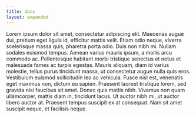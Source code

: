 ```yaml
---
title: docs
layout: expanded
---
```


Lorem ipsum dolor sit amet, consectetur adipiscing elit. Maecenas augue dui, pretium eget ligula id, efficitur mattis velit. Etiam odio neque, viverra scelerisque massa quis, pharetra porta odio. Duis non nibh mi. Nullam sodales euismod tempus. Aenean varius mauris ipsum, a mollis arcu commodo ac. Pellentesque habitant morbi tristique senectus et netus et malesuada fames ac turpis egestas. Mauris aliquam, diam id varius molestie, tellus purus tincidunt massa, ut consectetur augue nulla quis eros. Vestibulum euismod sollicitudin leo ac vehicula. Fusce nisl est, venenatis eget maximus non, dictum eu sapien. Praesent laoreet tristique lorem, sed gravida nisi faucibus sit amet. Donec quis mattis nibh. Vivamus non quam ullamcorper, mattis diam in, tincidunt lacus. Ut auctor nibh mi, ut auctor libero auctor at. Praesent tempus suscipit ex at consequat. Nam sit amet suscipit neque, et facilisis neque.